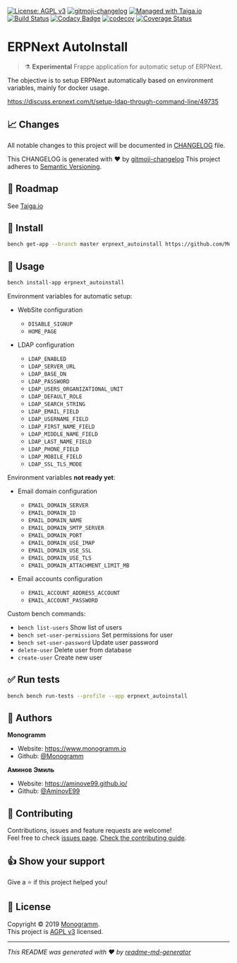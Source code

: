 [![License: AGPL v3][uri_license_image]][uri_license]
[![gitmoji-changelog](https://img.shields.io/badge/Changelog-gitmoji-blue.svg)](https://github.com/frinyvonnick/gitmoji-changelog)
[![Managed with Taiga.io](https://img.shields.io/badge/managed%20with-TAIGA.io-709f14.svg)](https://tree.taiga.io/project/monogrammbot-monogrammerpnext_autoinstall/ "Managed with Taiga.io")
[![Build Status](https://travis-ci.org/Monogramm/erpnext_autoinstall.svg)](https://travis-ci.org/Monogramm/erpnext_autoinstall)
[![Codacy Badge](https://api.codacy.com/project/badge/Grade/c50508ec09f644f590c11e0e50e10a96)](https://www.codacy.com/gh/Monogramm/erpnext_autoinstall?utm_source=github.com&amp;utm_medium=referral&amp;utm_content=Monogramm/erpnext_autoinstall&amp;utm_campaign=Badge_Grade)
[![codecov](https://codecov.io/gh/Monogramm/erpnext_autoinstall/branch/master/graph/badge.svg)](https://codecov.io/gh/Monogramm/erpnext_autoinstall)
[![Coverage Status](https://coveralls.io/repos/github/Monogramm/erpnext_autoinstall/badge.svg?branch=master)](https://coveralls.io/github/Monogramm/erpnext_autoinstall?branch=master)

# ERPNext AutoInstall

> :alembic: **Experimental** Frappe application for automatic setup of ERPNext.

The objective is to setup ERPNext automatically based on environment variables, mainly for docker usage.

<https://discuss.erpnext.com/t/setup-ldap-through-command-line/49735>

## :chart_with_upwards_trend: Changes

All notable changes to this project will be documented in [CHANGELOG](./CHANGELOG.md) file.

This CHANGELOG is generated with :heart: by [gitmoji-changelog](https://github.com/frinyvonnick/gitmoji-changelog)
This project adheres to [Semantic Versioning](https://semver.org/spec/v2.0.0.html).

## :bookmark: Roadmap

See [Taiga.io](https://tree.taiga.io/project/monogrammbot-monogrammerpnext_autoinstall/ "Taiga.io monogrammbot-monogrammerpnext_autoinstall")

## :construction: Install

```sh
bench get-app --branch master erpnext_autoinstall https://github.com/Monogramm/erpnext_autoinstall
```

## :rocket: Usage

```sh
bench install-app erpnext_autoinstall
```

Environment variables for automatic setup:

-   WebSite configuration
    -   `DISABLE_SIGNUP`
    -   `HOME_PAGE`

-   LDAP configuration
    -   `LDAP_ENABLED`
    -   `LDAP_SERVER_URL`
    -   `LDAP_BASE_DN`
    -   `LDAP_PASSWORD`
    -   `LDAP_USERS_ORGANIZATIONAL_UNIT`
    -   `LDAP_DEFAULT_ROLE`
    -   `LDAP_SEARCH_STRING`
    -   `LDAP_EMAIL_FIELD`
    -   `LDAP_USERNAME_FIELD`
    -   `LDAP_FIRST_NAME_FIELD`
    -   `LDAP_MIDDLE_NAME_FIELD`
    -   `LDAP_LAST_NAME_FIELD`
    -   `LDAP_PHONE_FIELD`
    -   `LDAP_MOBILE_FIELD`
    -   `LDAP_SSL_TLS_MODE`

Environment variables **not ready yet**:

-   Email domain configuration
    -   `EMAIL_DOMAIN_SERVER`
    -   `EMAIL_DOMAIN_ID`
    -   `EMAIL_DOMAIN_NAME`
    -   `EMAIL_DOMAIN_SMTP_SERVER`
    -   `EMAIL_DOMAIN_PORT`
    -   `EMAIL_DOMAIN_USE_IMAP`
    -   `EMAIL_DOMAIN_USE_SSL`
    -   `EMAIL_DOMAIN_USE_TLS`
    -   `EMAIL_DOMAIN_ATTACHMENT_LIMIT_MB`


-   Email accounts configuration
    -   `EMAIL_ACCOUNT_ADDRESS_ACCOUNT`
    -   `EMAIL_ACCOUNT_PASSWORD`

Custom bench commands:
-   `bench list-users` Show list of users
-   `bench set-user-permissions` Set permissions for user
-   `bench set-user-password` Update user password
-   `delete-user` Delete user from database
-   `create-user` Create new user

## :white_check_mark: Run tests

```sh
bench bench run-tests --profile --app erpnext_autoinstall
```

## :bust_in_silhouette: Authors

**Monogramm**

-   Website: <https://www.monogramm.io>
-   Github: [@Monogramm](https://github.com/Monogramm)

**Аминов Эмиль**

-   Website: <https://aminove99.github.io/>
-   Github: [@AminovE99](https://github.com/AminovE99)

## :handshake: Contributing

Contributions, issues and feature requests are welcome!<br />Feel free to check [issues page](https://github.com/Monogramm/erpnext_autoinstall/issues).
[Check the contributing guide](./CONTRIBUTING.md).<br />

## :thumbsup: Show your support

Give a :star: if this project helped you!

## :page_facing_up: License

Copyright © 2019 [Monogramm](https://github.com/Monogramm).<br />
This project is [AGPL v3](uri_license) licensed.

* * *

_This README was generated with :heart: by [readme-md-generator](https://github.com/kefranabg/readme-md-generator)_

[uri_license]: http://www.gnu.org/licenses/agpl.html

[uri_license_image]: https://img.shields.io/badge/License-AGPL%20v3-blue.svg
